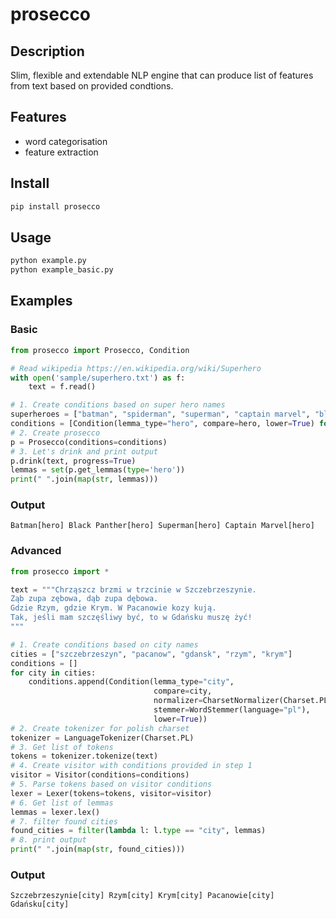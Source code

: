 prosecco
====

## Description

Slim, flexible and extendable NLP engine that can produce list of features 
from text based on provided condtions.  

## Features
- word categorisation
- feature extraction 

## Install
```bash
pip install prosecco
```
## Usage

```bash
python example.py
python example_basic.py
```

## Examples

### Basic
```python
from prosecco import Prosecco, Condition

# Read wikipedia https://en.wikipedia.org/wiki/Superhero
with open('sample/superhero.txt') as f:
    text = f.read()

# 1. Create conditions based on super hero names
superheroes = ["batman", "spiderman", "superman", "captain marvel", "black panther"]
conditions = [Condition(lemma_type="hero", compare=hero, lower=True) for hero in superheroes]
# 2. Create prosecco
p = Prosecco(conditions=conditions)
# 3. Let's drink and print output
p.drink(text, progress=True)
lemmas = set(p.get_lemmas(type='hero'))
print(" ".join(map(str, lemmas)))
```

### Output
```Batman[hero] Black Panther[hero] Superman[hero] Captain Marvel[hero]```

### Advanced

```python
from prosecco import *

text = """Chrząszcz brzmi w trzcinie w Szczebrzeszynie.
Ząb zupa zębowa, dąb zupa dębowa.
Gdzie Rzym, gdzie Krym. W Pacanowie kozy kują.
Tak, jeśli mam szczęśliwy być, to w Gdańsku muszę żyć! 
"""

# 1. Create conditions based on city names
cities = ["szczebrzeszyn", "pacanow", "gdansk", "rzym", "krym"]
conditions = []
for city in cities:
    conditions.append(Condition(lemma_type="city",
                                compare=city,
                                normalizer=CharsetNormalizer(Charset.PL_EN),
                                stemmer=WordStemmer(language="pl"),
                                lower=True))
# 2. Create tokenizer for polish charset
tokenizer = LanguageTokenizer(Charset.PL)
# 3. Get list of tokens
tokens = tokenizer.tokenize(text)
# 4. Create visitor with conditions provided in step 1
visitor = Visitor(conditions=conditions)
# 5. Parse tokens based on visitor conditions
lexer = Lexer(tokens=tokens, visitor=visitor)
# 6. Get list of lemmas
lemmas = lexer.lex()
# 7. filter found cities
found_cities = filter(lambda l: l.type == "city", lemmas)
# 8. print output
print(" ".join(map(str, found_cities)))
```   

### Output
```Szczebrzeszynie[city] Rzym[city] Krym[city] Pacanowie[city] Gdańsku[city]```
